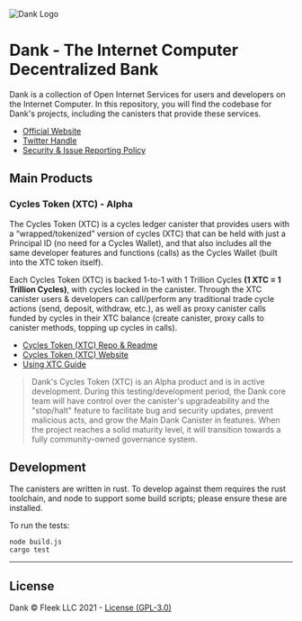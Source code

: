 ![Dank Logo](https://storageapi.fleek.co/fleek-team-bucket/Dank/Banner.png)

# Dank - The Internet Computer Decentralized Bank

Dank is a collection of Open Internet Services for users and developers on the Internet Computer. In this repository, you will find the codebase for Dank's projects, including the canisters that provide these services.

- [Official Website](https://dank.ooo/) 
- [Twitter Handle](https://twitter.com/dank_ois)
- [Security & Issue Reporting Policy](https://github.com/Psychedelic/dank/security/policy) 

## Main Products

### Cycles Token (XTC) - Alpha

The Cycles Token (XTC) is a cycles ledger canister that provides users with a “wrapped/tokenized” version of cycles (XTC) that can be held with just a Principal ID (no need for a Cycles Wallet), and that also includes all the same developer features and functions (calls) as the Cycles Wallet (built into the XTC token itself). 

Each Cycles Token (XTC) is backed 1-to-1 with 1 Trillion Cycles **(1 XTC = 1 Trillion Cycles)**, with cycles locked in the canister. Through the XTC canister users & developers can call/perform any traditional trade cycle actions (send, deposit, withdraw, etc.), as well as proxy canister calls funded by cycles in their XTC balance (create canister, proxy calls to canister methods, topping up cycles in calls).

- [Cycles Token (XTC) Repo & Readme](https://github.com/Psychedelic/dank/tree/main/xtc)
- [Cycles Token (XTC) Website](https://dank.ooo/xtc/) 
- [Using XTC Guide](https://docs.dank.ooo/xtc/getting-started/)

>Dank's Cycles Token (XTC) is an Alpha product and is in active development. During this testing/development period, the Dank core team will have control over the canister's upgradeability and the "stop/halt" feature to facilitate bug and security updates, prevent malicious acts, and grow the Main Dank Canister in features.
>When the project reaches a solid maturity level, it will transition towards a fully community-owned governance system.

## Development

The canisters are written in rust. To develop against them requires the rust toolchain, and node to support some build scripts; please ensure these are installed.

To run the tests:

```
node build.js
cargo test
```

----

## License

Dank © Fleek LLC 2021 - [License (GPL-3.0)](https://github.com/Psychedelic/dank/blob/main/LICENSE)

